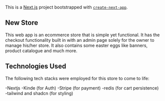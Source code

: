 This is a [Next.js](https://nextjs.org) project bootstrapped with [`create-next-app`](https://nextjs.org/docs/app/api-reference/cli/create-next-app).

## New Store

This web app is an ecommerce store that is simple yet functional. It has the checkout functionality built in with an admin page solely for the owner to manage his/her store.
It also contains some easter eggs like banners, product catalogue and much more.

## Technologies Used

The following tech stacks were employed for this store to come to life:

-Nextjs
-Kinde (for Auth)
-Stripe (for payment)
-redis (for cart persistence)
-tailwind and shadcn (for styling)
